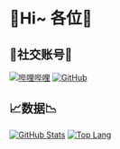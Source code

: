 # 💎Hi~ 各位💎

## 🌟社交账号🌟
[![哔哩哔哩](https://img.shields.io/badge/哔哩哔哩-星川よる-blue.svg?logo=bilibili)](https://space.bilibili.com/3493294482917876)
[![GitHub](https://img.shields.io/badge/GitHub-星川よる-blue.svg?logo=github)](https://github.com/HoshikawaYoru)

## 📈数据📉
[![GitHub Stats](https://github-readme-stats.vercel.app/api?username=HoshikawaYoru&count_private=true&show_icons=true&bg_color=to_left_bottom,ffb3ff,00bfff&locale=cn)](https://github.com/HoshikawaYoru)
[![Top Lang](https://github-readme-stats.vercel.app/api/top-langs/?username=HoshikawaYoru)](https://github.com/HoshikawaYoru)
